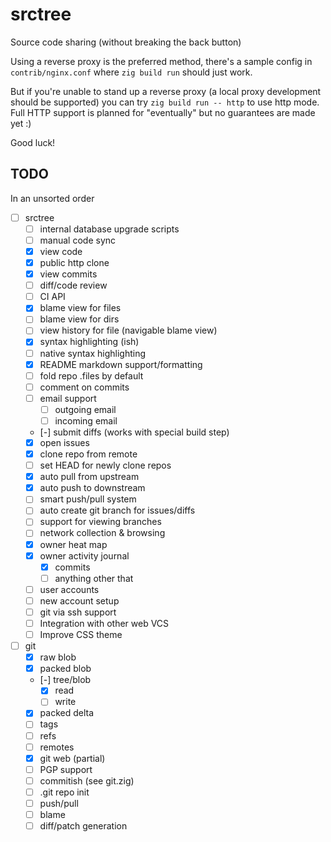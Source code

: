 # srctree

Source code sharing (without breaking the back button)

Using a reverse proxy is the preferred method, there's a sample config in
`contrib/nginx.conf` where `zig build run` should just work. 

But if you're unable to stand up a reverse proxy (a local proxy development
should be supported) you can try `zig build run -- http` to use http mode. Full
HTTP support is planned for "eventually" but no guarantees are made yet :)

Good luck!


## TODO
In an unsorted order
  - [ ] srctree
    - [ ] internal database upgrade scripts
    - [ ] manual code sync
    - [x] view code
    - [x] public http clone
    - [x] view commits
    - [ ] diff/code review
    - [ ] CI API
    - [x] blame view for files
    - [ ] blame view for dirs
    - [ ] view history for file (navigable blame view)
    - [x] syntax highlighting (ish)
    - [ ] native syntax highlighting
    - [x] README markdown support/formatting
    - [ ] fold repo .files by default
    - [ ] comment on commits
    - [ ] email support
      - [ ] outgoing email
      - [ ] incoming email
    - [-] submit diffs (works with special build step)
    - [x] open issues
    - [x] clone repo from remote
    - [ ] set HEAD for newly clone repos
    - [x] auto pull from upstream
    - [x] auto push to downstream
    - [ ] smart push/pull system
    - [ ] auto create git branch for issues/diffs
    - [ ] support for viewing branches
    - [ ] network collection & browsing
    - [x] owner heat map
    - [x] owner activity journal
      - [x] commits
      - [ ] anything other that
    - [ ] user accounts
    - [ ] new account setup
    - [ ] git via ssh support
    - [ ] Integration with other web VCS
    - [ ] Improve CSS theme

  - [ ] git 
    - [x] raw blob
    - [x] packed blob
    - [-] tree/blob
      - [x] read
      - [ ] write
    - [x] packed delta
    - [ ] tags
    - [ ] refs
    - [ ] remotes
    - [x] git web (partial)
    - [ ] PGP support
    - [ ] commitish (see git.zig)
    - [ ] .git repo init
    - [ ] push/pull
    - [ ] blame
    - [ ] diff/patch generation
